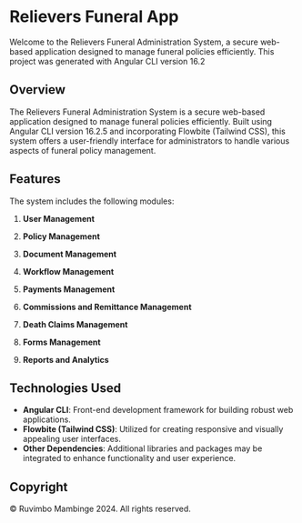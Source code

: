 # Relievers Funeral App

Welcome to the Relievers Funeral Administration System, a secure web-based application designed to manage funeral policies efficiently. This project was generated with Angular CLI version 16.2

## Overview

The Relievers Funeral Administration System is a secure web-based application designed to manage funeral policies efficiently. Built using Angular CLI version 16.2.5 and incorporating Flowbite (Tailwind CSS), this system offers a user-friendly interface for administrators to handle various aspects of funeral policy management.

## Features

The system includes the following modules:

1. **User Management**
2. **Policy Management**

3. **Document Management**

4. **Workflow Management**

5. **Payments Management**

6. **Commissions and Remittance Management**

7. **Death Claims Management**

8. **Forms Management**

9. **Reports and Analytics**

## Technologies Used

- **Angular CLI**: Front-end development framework for building robust web applications.
- **Flowbite (Tailwind CSS)**: Utilized for creating responsive and visually appealing user interfaces.
- **Other Dependencies**: Additional libraries and packages may be integrated to enhance functionality and user experience.


## Copyright

© Ruvimbo Mambinge 2024. All rights reserved.
